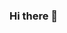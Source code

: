 ### Hi there 👋

<!--
**srimouli04/srimouli04** is a ✨ _special_ ✨ repository because its `README.md` (this file) appears on your GitHub profile.

Here are some ideas to get you started:

- 🔭 I’m currently working as Software Development Engineer at Netcracker Technology, Deep learning researcher at at Computational Intelligence lab in IISc Banglore. 
- 👯 I’m looking to collaborate on research in Probabilistic Graphical Models, Graph Neural Networks, Speech & Audio Analysis, Computer Vision, Human Computer Interaction, Humanoids, Electric Vehicles 
- 💬 Ask me about ... Research, AI, DL, ML
- 📫 How to reach me: ... srimouli04@yahoo.co.in / 📫 How to reach me: DM [me on Linkedin](https://www.linkedin.com/in/srimouli/).
- 😄 Pronouns: ... he/him
-->
